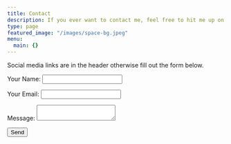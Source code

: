 ```yaml
---
title: Contact
description: If you ever want to contact me, feel free to hit me up on any of my handles otherwise feel free to fill out the form below.
type: page
featured_image: "/images/space-bg.jpeg"
menu:
  main: {}
---
```



Social media links are in the header otherwise fill out the form below.

<form name="contact" method="POST" netlify>
  <p>
    <label>Your Name: <input type="text" name="name" /></label>   
  </p>
  <p>
    <label>Your Email: <input type="email" name="email" /></label>
  </p>
  <p>
    <label>Message: <textarea name="message"></textarea></label>
  </p>
  <p>
    <button type="submit">Send</button>
  </p>
</form>
